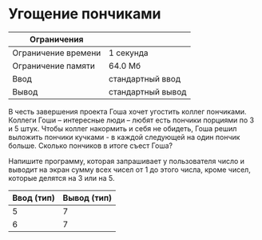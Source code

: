 # Угощение пончиками

| Ограничения       |                   |
| -                 | -                 |
|Ограничение времени|1 секунда          |
|Ограничение памяти |64.0 Мб            |
|Ввод               |стандартный ввод   |
|Вывод              |стандартный вывод  |

В честь завершения проекта Гоша хочет угостить коллег пончиками. Коллеги Гоши – интересные люди – любят есть пончики порциями по 3 и 5 штук. Чтобы коллег накормить и себя не обидеть, Гоша решил выложить пончики кучками - в каждой следующей на один пончик больше. Сколько пончиков в итоге съест Гоша?

Напишите программу, которая запрашивает у пользователя число и выводит на экран сумму всех чисел от 1 до этого числа, кроме чисел, которые делятся на 3 или на 5.

|Ввод (тип) |Вывод (тип)    |
|-          |-              |
|5          |7              |
|6          |7              |
